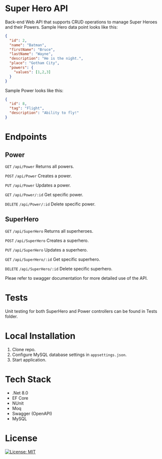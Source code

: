 # Super Hero API
Back-end Web API that supports CRUD operations to manage Super Heroes and their Powers.  Sample Hero data point looks like this:

```json
{
  "id": 2,
  "name": "Batman",
  "firstName": "Bruce",
  "lastName": "Wayne",
  "description": "He is the night.",
  "place": "Gotham City",
  "powers": {
    "values": [1,2,3]
  }
}
```

Sample Power looks like this:

```json
{
  "id": 8,
  "tag": "Flight",
  "description": "Ability to fly!"
}
```

# Endpoints

## Power
<code>GET</code> <code>/api/Power</code> Returns all powers.

<code>POST</code> <code>/api/Power</code> Creates a power.

<code>PUT</code> <code>/api/Power</code> Updates a power.

<code>GET</code> <code>/api/Power/:id</code> Get specific power.

<code>DELETE</code> <code>/api/Power/:id</code> Delete specific power.

## SuperHero

<code>GET</code> <code>/api/SuperHero</code> Returns all superheroes.

<code>POST</code> <code>/api/SuperHero</code> Creates a superhero.

<code>PUT</code> <code>/api/SuperHero</code> Updates a superhero.

<code>GET</code> <code>/api/SuperHero/:id</code> Get specific superhero.

<code>DELETE</code> <code>/api/SuperHero/:id</code> Delete specific superhero.

Pleae refer to swagger documentation for more detailed use of the API.

# Tests

Unit testing for both SuperHero and Power controllers can be found in Tests folder.

# Local Installation

1. Clone repo.
2. Configure MySQL database settings in ```appsettings.json```.
1. Start application.

# Tech Stack  

* .Net 8.0
* EF Core
* NUnit
* Moq
* Swagger (OpenAPI)
* MySQL

# License

[![License: MIT](https://img.shields.io/badge/License-MIT-yellow.svg)](https://opensource.org/licenses/MIT)